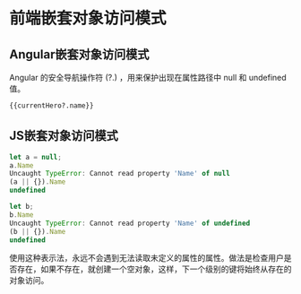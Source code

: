 # 前端嵌套对象访问模式 #

## Angular嵌套对象访问模式 ##

Angular 的安全导航操作符 (?.) ，用来保护出现在属性路径中 null 和 undefined 值。 

```html
{{currentHero?.name}}
```

## JS嵌套对象访问模式 ##

```javascript
let a = null;
a.Name
Uncaught TypeError: Cannot read property 'Name' of null
(a || {}).Name
undefined

let b;
b.Name
Uncaught TypeError: Cannot read property 'Name' of undefined
(b || {}).Name
undefined
```
使用这种表示法，永远不会遇到无法读取未定义的属性的属性。做法是检查用户是否存在，如果不存在，就创建一个空对象，这样，下一个级别的键将始终从存在的对象访问。